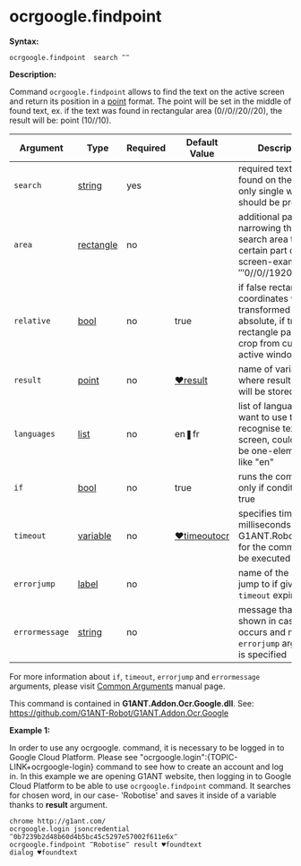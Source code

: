 # ocrgoogle.findpoint

**Syntax:**

```G1ANT
ocrgoogle.findpoint  search ‴‴
```

**Description:**

Command `ocrgoogle.findpoint` allows to find the text on the active screen and return its position in a [point](https://github.com/G1ANT-Robot/G1ANT.Manual/blob/master/G1ANT-Language/Structures/point.md)  format. The point will be set in the middle of found text, ex. if the text was found in rectangular area (0//0//20//20), the result will be: point (10//10).

| Argument | Type | Required | Default Value | Description |
| -------- | ---- | -------- | ------------- | ----------- |
|`search`| [string](https://github.com/G1ANT-Robot/G1ANT.Manual/blob/master/G1ANT-Language/Structures/string.md) | yes |  | required text to be found on the screen; only single words should be provided |
|`area`| [rectangle](https://github.com/G1ANT-Robot/G1ANT.Manual/blob/master/G1ANT-Language/Structures/rectangle.md) | no |  | additional parameter narrowing the search area to only certain part of the screen-example: ‴0//0//1920//1080‴  |
|`relative`| [bool](https://github.com/G1ANT-Robot/G1ANT.Manual/blob/master/G1ANT-Language/Structures/bool.md) | no| true | if false rectangle coordinates will be transformed to absolute, if true a rectangle passed will crop from current active window |
|`result`| [point](https://github.com/G1ANT-Robot/G1ANT.Manual/blob/master/G1ANT-Language/Structures/point.md) | no | [♥result](https://github.com/G1ANT-Robot/G1ANT.Manual/blob/master/G1ANT-Language/Common-Arguments.md)  | name of variable where result point will be stored |
|`languages`| [list](https://github.com/G1ANT-Robot/G1ANT.Manual/blob/master/G1ANT-Language/Structures/list.md) | no | en❚fr | list of languages you want to use to recognise text on the screen, could also be one-element list, like "en" |
|`if`| [bool](https://github.com/G1ANT-Robot/G1ANT.Manual/blob/master/G1ANT-Language/Structures/bool.md) | no | true | runs the command only if condition is true |
|`timeout`| [variable](https://github.com/G1ANT-Robot/G1ANT.Manual/blob/master/G1ANT-Language/Special-Characters/variable.md) | no | [♥timeoutocr](https://github.com/G1ANT-Robot/G1ANT.Manual/blob/master/G1ANT-Language/Variables/Special-Variables.md) | specifies time in milliseconds for G1ANT.Robot to wait for the command to be executed |
|`errorjump` | [label](https://github.com/G1ANT-Robot/G1ANT.Manual/blob/master/G1ANT-Language/Structures/label.md) | no | | name of the label to jump to if given `timeout` expires |
|`errormessage`| [string](https://github.com/G1ANT-Robot/G1ANT.Manual/blob/master/G1ANT-Language/Structures/string.md) | no |  | message that will be shown in case error occurs and no `errorjump` argument is specified |

For more information about `if`, `timeout`, `errorjump` and `errormessage` arguments, please visit [Common Arguments](https://github.com/G1ANT-Robot/G1ANT.Manual/blob/master/G1ANT-Language/Common-Arguments.md)  manual page.

This command is contained in **G1ANT.Addon.Ocr.Google.dll**.
See: https://github.com/G1ANT-Robot/G1ANT.Addon.Ocr.Google

**Example 1:**

In order to use any ocrgoogle. command, it is necessary to be logged in to Google Cloud Platform. Please see "ocrgoogle.login":{TOPIC-LINK+ocrgoogle-login} command to see how to create an account and log in.
In this example we are opening G1ANT website, then logging in to Google Cloud Platform to be able to use `ocrgoogle.findpoint` command. It searches for chosen word, in our case- 'Robotise' and saves it inside of a variable thanks to **result** argument. 

```G1ANT
chrome http://g1ant.com/
ocrgoogle.login jsoncredential ‴0b7239b2d48b60d4b5bc45c5297e57002f611e6x‴
ocrgoogle.findpoint ‴Robotise‴ result ♥foundtext
dialog ♥foundtext
```


